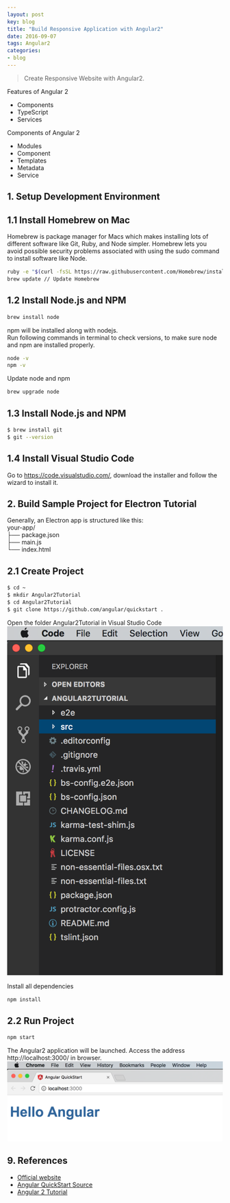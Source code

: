 ```yaml
---
layout: post
key: blog
title: "Build Responsive Application with Angular2"
date: 2016-09-07
tags: Angular2
categories:
- blog
---
```


> Create Responsive Website with Angular2.


Features of Angular 2
* Components
* TypeScript
* Services

Components of Angular 2
* Modules
* Component
* Templates
* Metadata
* Service

## 1. Setup Development Environment
## 1.1 Install Homebrew on Mac
Homebrew is package manager for Macs which makes installing lots of different software like Git, Ruby, and Node simpler. Homebrew lets you avoid possible security problems associated with using the sudo command to install software like Node.
```sh
ruby -e "$(curl -fsSL https://raw.githubusercontent.com/Homebrew/install/master/install)"
brew update // Update Homebrew
```

## 1.2 Install Node.js and NPM
```sh
brew install node
```

npm will be installed along with nodejs.   
Run following commands in terminal to check versions, to make sure node and npm are installed properly.
```sh
node -v
npm -v
```

Update node and npm
```sh
brew upgrade node
```

## 1.3 Install Node.js and NPM
```sh
$ brew install git
$ git --version
```

## 1.4 Install Visual Studio Code
Go to https://code.visualstudio.com/, download the installer and follow the wizard to install it.


## 2. Build Sample Project for Electron Tutorial
Generally, an Electron app is structured like this:  
your-app/  
├── package.json  
├── main.js  
└── index.html  
## 2.1 Create Project
```sh
$ cd ~
$ mkdir Angular2Tutorial
$ cd Angular2Tutorial
$ git clone https://github.com/angular/quickstart .
```

Open the folder Angular2Tutorial in Visual Studio Code
![MIME Type](/public/pics/2016-09-07/initial.png)  

Install all dependencies
```sh
npm install
```
## 2.2 Run Project
```sh
npm start
```
The Angular2 application will be launched. Access the address http://localhost:3000/ in browser.
![MIME Type](/public/pics/2016-09-07/helloworld.png)  


## 9. References
* [Official website](https://angular.io/)
* [Angular QuickStart Source](https://github.com/angular/quickstart)
* [Angular 2 Tutorial](https://www.tutorialspoint.com/angular2/)
